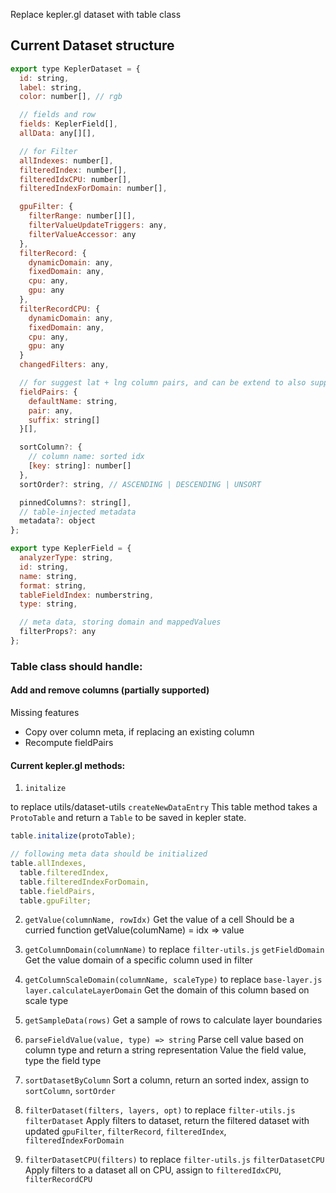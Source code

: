Replace kepler.gl dataset with table class

## Current Dataset structure

```js
export type KeplerDataset = {
  id: string,
  label: string,
  color: number[], // rgb

  // fields and row
  fields: KeplerField[],
  allData: any[][],

  // for Filter
  allIndexes: number[],
  filteredIndex: number[],
  filteredIdxCPU: number[],
  filteredIndexForDomain: number[],

  gpuFilter: {
    filterRange: number[][],
    filterValueUpdateTriggers: any,
    filterValueAccessor: any
  },
  filterRecord: {
    dynamicDomain: any,
    fixedDomain: any,
    cpu: any,
    gpu: any
  },
  filterRecordCPU: {
    dynamicDomain: any,
    fixedDomain: any,
    cpu: any,
    gpu: any
  }
  changedFilters: any,

  // for suggest lat + lng column pairs, and can be extend to also support auto assign visuals
  fieldPairs: {
    defaultName: string,
    pair: any,
    suffix: string[]
  }[],

  sortColumn?: {
    // column name: sorted idx
    [key: string]: number[]
  },
  sortOrder?: string, // ASCENDING | DESCENDING | UNSORT

  pinnedColumns?: string[],
  // table-injected metadata
  metadata?: object
};

export type KeplerField = {
  analyzerType: string,
  id: string,
  name: string,
  format: string,
  tableFieldIndex: numberstring,
  type: string,

  // meta data, storing domain and mappedValues
  filterProps?: any
};
```

### Table class should handle:

#### Add and remove columns (partially supported)

Missing features

- Copy over column meta, if replacing an existing column
- Recompute fieldPairs

#### Current kepler.gl methods:

1. `initalize`

to replace utils/dataset-utils `createNewDataEntry` This table method takes a `ProtoTable` and return a `Table` to be saved in kepler state.

```js
table.initalize(protoTable);

// following meta data should be initialized
table.allIndexes,
  table.filteredIndex,
  table.filteredIndexForDomain,
  table.fieldPairs,
  table.gpuFilter;
```

2. `getValue(columnName, rowIdx)`
   Get the value of a cell
   Should be a curried function
   getValue(columName) = idx => value

3. `getColumnDomain(columnName)`
   to replace `filter-utils.js` `getFieldDomain`
   Get the value domain of a specific column used in filter

4. `getColumnScaleDomain(columnName, scaleType)`
   to replace `base-layer.js` `layer.calculateLayerDomain`
   Get the domain of this column based on scale type

5. `getSampleData(rows)`
   Get a sample of rows to calculate layer boundaries

6. `parseFieldValue(value, type) => string`
   Parse cell value based on column type and return a string representation
   Value the field value, type the field type

7. `sortDatasetByColumn`
   Sort a column, return an sorted index, assign to `sortColumn`, `sortOrder`

8. `filterDataset(filters, layers, opt)`
  to replace `filter-utils.js` `filterDataset`
  Apply filters to dataset, return the filtered dataset with updated `gpuFilter`, `filterRecord`, `filteredIndex`, `filteredIndexForDomain`

9. `filterDatasetCPU(filters)`
   to replace `filter-utils.js` `filterDatasetCPU`
   Apply filters to a dataset all on CPU, assign to `filteredIdxCPU`, `filterRecordCPU`
